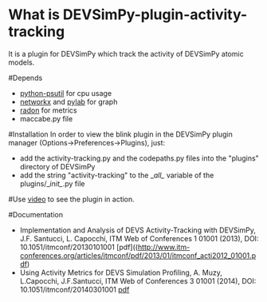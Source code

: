 # What is DEVSimPy-plugin-activity-tracking
It is a plugin for DEVSimPy which track the activity of DEVSimPy atomic models.

#Depends
* [python-psutil](https://pypi.python.org/pypi/psutil) for cpu usage
* [networkx](https://networkx.github.io/) and [pylab](https://pypi.python.org/pypi/pylab) for graph
* [radon](https://pypi.python.org/pypi/radon) for metrics
* maccabe.py file
			 
#Installation
In order to view the blink plugin in the DEVSimPy plugin manager (Options->Preferences->Plugins), just:
* add the activity-tracking.py and the codepaths.py files into the "plugins" directory of DEVSimPy 
* add the string "activity-tracking" to the \__all\__ variable of the plugins/\__init\__.py file 

#Use
[video](https://youtu.be/HWG_Y22i8P8) to see the plugin in action. 

#Documentation

* Implementation and Analysis of DEVS Activity-Tracking with DEVSimPy, J.F. Santucci, L. Capocchi, ITM Web of Conferences 1 01001 (2013), DOI: 10.1051/itmconf/20130101001 [pdf]((http://www.itm-conferences.org/articles/itmconf/pdf/2013/01/itmconf_acti2012_01001.pdf)
* Using Activity Metrics for DEVS Simulation Profiling, A.  Muzy, L.Capocchi, J.F.Santucci, ITM Web of Conferences 3 01001 (2014), DOI: 10.1051/itmconf/20140301001 [pdf](http://www.itm-conferences.org/articles/itmconf/pdf/2014/02/itmconf_actims2014_01001.pdf)
